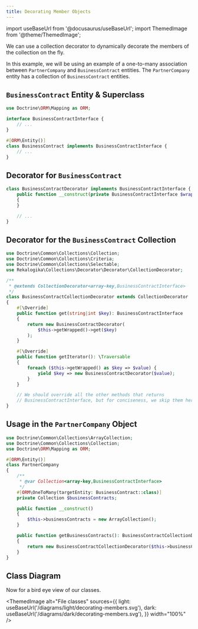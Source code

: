 ```yaml
---
title: Decorating Member Objects
---
```


import useBaseUrl from '@docusaurus/useBaseUrl';
import ThemedImage from '@theme/ThemedImage';

We can use a collection decorator to dynamically decorate the members of the
collection on the fly.

In this example, we will be using an example of a one-to-many association
between `PartnerCompany` and `BusinessContract` entities. The `PartnerCompany`
entity has a collection of `BusinessContract` entities.

## `BusinessContract` Entity & Superclass

```php
use Doctrine\ORM\Mapping as ORM;

interface BusinessContractInterface {
    // ...
}

#[ORM\Entity()]
class BusinessContract implements BusinessContractInterface {
    // ...
}
```

## Decorator for `BusinessContract`

```php
class BusinessContractDecorator implements BusinessContractInterface {
    public function __construct(private BusinessContractInterface $wrapped)
    {
    }

    // ...
}
```

## Decorator for the `BusinessContract` Collection

```php
use Doctrine\Common\Collections\Collection;
use Doctrine\Common\Collections\Criteria;
use Doctrine\Common\Collections\Selectable;
use Rekalogika\Collections\Decorator\Decorator\CollectionDecorator;

/**
 * @extends CollectionDecorator<array-key,BusinessContractInterface>
 */
class BusinessContractCollectionDecorator extends CollectionDecorator
{
    #[\Override]
    public function get(string|int $key): BusinessContractInterface
    {
        return new BusinessContractDecorator(
            $this->getWrapped()->get($key)
        );
    }

    #[\Override]
    public function getIterator(): \Traversable
    {
        foreach ($this->getWrapped() as $key => $value) {
            yield $key => new BusinessContractDecorator($value);
        }
    }

    // We should override all the other methods that returns
    // BusinessContractInterface, but for conciseness, we skip them here.
}
```

## Usage in the `PartnerCompany` Object

```php
use Doctrine\Common\Collections\ArrayCollection;
use Doctrine\Common\Collections\Collection;
use Doctrine\ORM\Mapping as ORM;

#[ORM\Entity()]
class PartnerCompany
{
    /**
     * @var Collection<array-key,BusinessContractInterface>
     */
    #[ORM\OneToMany(targetEntity: BusinessContract::class)]
    private Collection $businessContracts;

    public function __construct()
    {
        $this->businessContracts = new ArrayCollection();
    }

    public function getBusinessContracts(): BusinessContractCollectionDecorator
    {
        return new BusinessContractCollectionDecorator($this->businessContracts);
    }
}
```
## Class Diagram

Now for a bird eye view of our classes.

<ThemedImage
  alt="File classes"
  sources={{
    light: useBaseUrl('/diagrams/light/decorating-members.svg'),
    dark: useBaseUrl('/diagrams/dark/decorating-members.svg'),
  }}
  width="100%"
/>